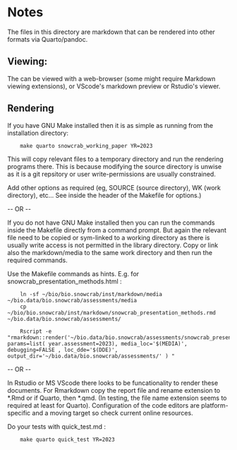 # Notes

The files in this directory are markdown that can be rendered into other formats via Quarto/pandoc. 

## Viewing:

The can be viewed with a web-browser (some might require Markdown viewing extensions), or VScode's markdown preview or Rstudio's viewer. 

## Rendering

If you have GNU Make installed then it is as simple as running from the installation directory:

```
	make quarto snowcrab_working_paper YR=2023 
```

This will copy relevant files to a temporary directory and run the rendering programs there. This is because modifying the source directory is unwise as it is a git repsitory or user write-permissions are usually constrained. 

Add other options as required (eg, SOURCE (source directory), WK (work directory), etc... See inside the header of the Makefile for options.)

-- OR --

If you do not have GNU Make installed then you can run the commands inside the Makefile directly from a command prompt. But again the relevant file need to be copied or sym-linked to a working directory as there is usually write access is not permitted in the library directory. Copy or link also the markdown/media to the same work directory and then run the required commands. 

Use the Makefile commands as hints. E.g. for snowcrab_presentation_methods.html :

```
	ln -sf ~/bio/bio.snowcrab/inst/markdown/media ~/bio.data/bio.snowcrab/assessments/media
	cp ~/bio/bio.snowcrab/inst/markdown/snowcrab_presentation_methods.rmd ~/bio.data/bio.snowcrab/assessments/

	Rscript -e "rmarkdown::render('~/bio.data/bio.snowcrab/assessments/snowcrab_presentation_methods.rmd', params=list( year.assessment=2023), media_loc='$(MEDIA)', debugging=FALSE , loc_dde='$(DDE)', output_dir='~/bio.data/bio.snowcrab/assessments/' ) " 
```

-- OR -- 

In Rstudio or MS VScode there looks to be funcationality to render these documents. For Rmarkdown copy the report file and rename extension to *.Rmd or if Quarto, then *.qmd. (In testing, the file name extension seems to required at least for Quarto). Configuration of the code editors are platform-specific and a moving target so check current online resources. 

Do your tests with quick_test.md : 

```
	make quarto quick_test YR=2023 
```



